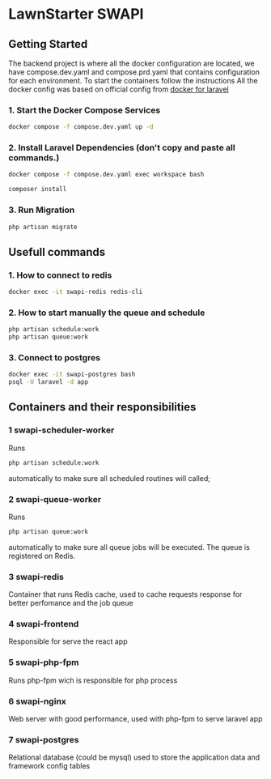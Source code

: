 # LawnStarter SWAPI

## Getting Started

The backend project is where all the docker configuration are located, we have compose.dev.yaml and compose.prd.yaml that contains configuration for each environment. 
To start the containers follow the instructions
All the docker config was based on official config from [docker for laravel](https://github.com/dockersamples/laravel-docker-examples) 
### 1. Start the Docker Compose Services

```sh
docker compose -f compose.dev.yaml up -d
```

### 2. Install Laravel Dependencies (don't copy and paste all commands.)

```sh
docker compose -f compose.dev.yaml exec workspace bash
```
```sh
composer install
```

### 3. Run Migration

```sh
php artisan migrate
```

## Usefull commands

### 1. How to connect to redis
```sh
docker exec -it swapi-redis redis-cli
```
### 2. How to start manually the queue and schedule
```sh
php artisan schedule:work
php artisan queue:work
```
### 3. Connect to postgres
```sh
docker exec -it swapi-postgres bash
psql -U laravel -d app
```

## Containers and their responsibilities
### 1 swapi-scheduler-worker
Runs 
```sh
php artisan schedule:work
```
automatically to make sure all scheduled routines will called;
### 2 swapi-queue-worker
Runs 
```sh
php artisan queue:work
```
automatically to make sure all queue jobs will be executed. The queue is registered on Redis.
### 3 swapi-redis
Container that runs Redis cache, used to cache requests response for better perfomance and the job queue
### 4 swapi-frontend
Responsible for serve the react app
### 5 swapi-php-fpm
Runs php-fpm wich is responsible for php process
### 6 swapi-nginx
Web server with good performance, used with php-fpm to serve laravel app
### 7 swapi-postgres
Relational database (could be mysql) used to store the application data and framework config tables